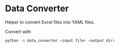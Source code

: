 # Data Converter

Helper to convert Excel files into YAML files.

Convert with

```bash
python -m data_converter <input file> <output dir>
```
